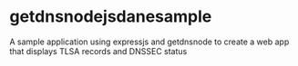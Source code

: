 getdnsnodejsdanesample
======================

A sample application using expressjs and getdnsnode to create a web app that displays TLSA records and DNSSEC status
